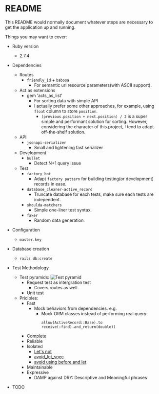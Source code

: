 # README

This README would normally document whatever steps are necessary to get the
application up and running.

Things you may want to cover:

- Ruby version
  - 2.7.4
- Dependencies
  - Routes
    - `friendly_id` + `babosa`
      - For semantic url resource parameters(with ASCII support).
  - Act as extensions
    - gem 'acts_as_list'
      - For sorting data with simple API
      - I actually prefer some other approaches, for example, using `float` column to store `position`.
        - `(previous.position + next.position) / 2` is a super simple and performant solution for sorting. However, considering the character of this project, I tend to adapt off-the-shelf solution.
  - API
    - `jsonapi-serializer`
      - Small and lightening fast serializer
  - Development
    - `bullet`
      - Detect N+1 query issue
  - Test
    - `factory_bot`
      - Adapt `factory pattern` for building testing(or development) records in ease.
    - `database_cleaner-active_record`
      - Truncate database for each tests, make sure each tests are independent.
    - `shoulda-matchers`
      - Simple one-liner test syntax.
    - `faker`
      - Random data generation.

- Configuration
  - `master.key`
- Database creation
  - `rails db:create`
- Test Methodology
  - Test pyramids:
    ![Test pyramid](https://images.thoughtbot.com/rails-test-types-and-the-testing-pyramid/JH3Bd0ZOQaWZllZcE1Mg_rails-test-types.png)
    - Request test as intergration test
      - Covers routes as well.
    - Unit test
  - Priciples:
    - Fast
      - Mock behaviors from dependencies. e.g.
        - Mock ORM classes instead of performing real query:
          ```
          allow(ActiveRecord::Base).to receive(:find).and_return(double))
          ```
    - Complete
    - Reliable
    - Isolated
      - [Let's not](https://thoughtbot.com/blog/lets-not)
      - [avoid_let_spec](https://github.com/thoughtbot/guides/blob/b1399bbfd33acca56746098a22fe8b4aaae51110/testing-rspec/avoid_let_spec.rb)
      - [avoid using before and let](https://www.slideshare.net/BruceLi2)
    - Maintainable
    - Expressive
      - DAMP against DRY: Descriptive and Meaningful phrases
- TODO
